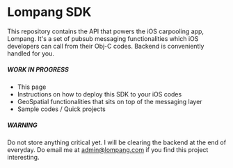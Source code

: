 Lompang SDK
===========

This repository contains the API that powers the iOS carpooling app, Lompang. It's a set of pubsub messaging functionalities which iOS developers can call from their Obj-C codes. Backend is conveniently handled for you.



##### WORK IN PROGRESS

- This page
- Instructions on how to deploy this SDK to your iOS codes 
- GeoSpatial functionalities that sits on top of the messaging layer
- Sample codes / Quick projects



##### WARNING

Do not store anything critical yet. I will be clearing the backend at the end of everyday. Do email me at admin@lompang.com if you find this project interesting.
